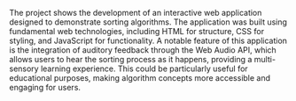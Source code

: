 The project shows the development of an interactive web application designed to demonstrate sorting algorithms.
The application was built using fundamental web technologies, including HTML for structure, CSS for styling, and JavaScript for functionality.
A notable feature of this application is the integration of auditory feedback through the Web Audio API, which allows users to hear the sorting process as it happens, providing a multi-sensory learning experience.
This could be particularly useful for educational purposes, making algorithm concepts more accessible and engaging for users.

